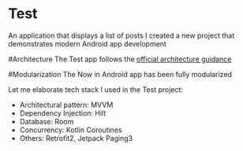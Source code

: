 # Test
An application that displays a list of posts
I created a new project that demonstrates modern Android app development


#Architecture
The Test app follows the [official architecture guidance](https://developer.android.com/topic/architecture)


#Modularization
The Now in Android app has been fully modularized


Let me elaborate tech stack I used in the Test project:
* Architectural pattern: MVVM
* Dependency Injection: Hilt
* Database: Room
* Concurrency: Kotlin Coroutines
* Others: Retrofit2, Jetpack Paging3

